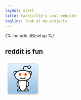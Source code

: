 ```yaml
---
layout: start
title: talklittle's cool website
tagline: look at my projects
---
```

{% include JB/setup %}

## reddit is fun

[![riflogo](assets/images/redditisfun114.png)](reddit-is-fun)

